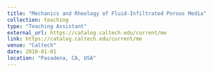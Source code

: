 ```yaml
---
title: "Mechanics and Rheology of Fluid-Infiltrated Porous Media"
collection: teaching
type: "Teaching Assistant"
external_url: https://catalog.caltech.edu/current/me
link: https://catalog.caltech.edu/current/me
venue: "Caltech"
date: 2018-01-01
location: "Pasadena, CA, USA"
---
```


